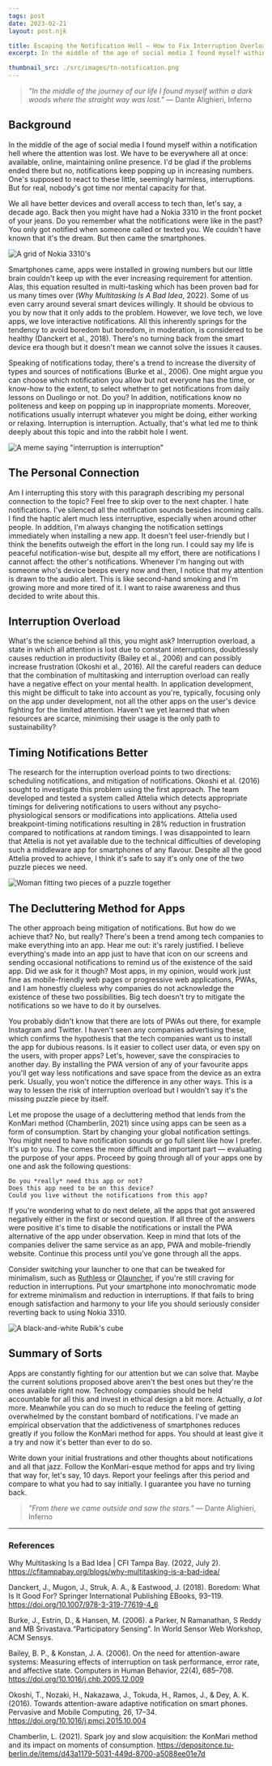 ```yaml
--- 
tags: post
date: 2023-02-21
layout: post.njk

title: Escaping the Notification Hell — How to Fix Interruption Overload
excerpt: In the middle of the age of social media I found myself within a notification hell where the attention was lost. We have to be everywhere all at once - available, online, maintaining online presence.

thumbnail_src: ./src/images/tn-notification.png
---
```


> *"In the middle of the journey of our life I found myself within a dark woods where the straight way was lost."*
> ― Dante Alighieri, Inferno

## Background

In the middle of the age of social media I found myself within a notification hell where the attention was lost. We have to be everywhere all at once: available, online, maintaining online presence. I'd be glad if the problems ended there but no, notifications keep popping up in increasing numbers. One's supposed to react to these little, seemingly harmless, interruptions. But for real, nobody's got time nor mental capacity for that.

We all have better devices and overall access to tech than, let's say, a decade ago. Back then you might have had a Nokia 3310 in the front pocket of your jeans. Do you remember what the notifications were like in the past? You only got notified when someone called or texted you. We couldn't have known that it's the dream. But then came the smartphones.

![A grid of Nokia 3310's](https://miro.medium.com/v2/resize:fit:720/format:webp/0*6ljQTHfwc9d5QVjp "Photo by Mingwei Lim on Unsplash")

Smartphones came, apps were installed in growing numbers but our little brain couldn't keep up with the ever increasing requirement for attention. Alas, this equation resulted in multi-tasking which has been proven bad for us many times over (*Why Multitasking Is A Bad Idea*, 2022). Some of us even carry around several smart devices willingly. It should be obvious to you by now that it only adds to the problem. However, we love tech, we love apps, we love interactive notifications. All this inherently springs for the tendency to avoid boredom but boredom, in moderation, is considered to be healthy (Danckert et al., 2018). There's no turning back from the smart device era though but it doesn't mean we cannot solve the issues it causes.

Speaking of notifications today, there's a trend to increase the diversity of types and sources of notifications (Burke et al., 2006). One might argue you can choose which notification you allow but not everyone has the time, or know-how to the extent, to select whether to get notifications from daily lessons on Duolingo or not. Do you? In addition, notifications know no politeness and keep on popping up in inappropriate moments. Moreover, notifications usually interrupt whatever you might be doing, either working or relaxing. Interruption is interruption. Actually, that's what led me to think deeply about this topic and into the rabbit hole I went.

![A meme saying "interruption is interruption"](https://miro.medium.com/v2/resize:fit:640/format:webp/1*gAOC0z-p1k-J-Z3oRRG05w.jpeg "Interruption meme by me")

## The Personal Connection

Am I interrupting this story with this paragraph describing my personal connection to the topic? Feel free to skip over to the next chapter. I hate notifications. I've silenced all the notification sounds besides incoming calls. I find the haptic alert much less interruptive, especially when around other people. In addition, I'm always changing the notification settings immediately when installing a new app. It doesn't feel user-friendly but I think the benefits outweigh the effort in the long run. I could say my life is peaceful notification-wise but, despite all my effort, there are notifications I cannot affect: the other's notifications. Whenever I'm hanging out with someone who's device beeps every now and then, I notice that my attention is drawn to the audio alert. This is like second-hand smoking and I'm growing more and more tired of it. I want to raise awareness and thus decided to write about this.

## Interruption Overload

What's the science behind all this, you might ask? Interruption overload, a state in which all attention is lost due to constant interruptions, doubtlessly causes reduction in productivity (Bailey et al., 2006) and can possibly increase frustration (Okoshi et al., 2016). All the careful readers can deduce that the combination of multitasking and interruption overload can really have a negative effect on your mental health. In application development, this might be difficult to take into account as you're, typically, focusing only on the app under development, not all the other apps on the user's device fighting for the limited attention. Haven't we yet learned that when resources are scarce, minimising their usage is the only path to sustainability?

## Timing Notifications Better

The research for the interruption overload points to two directions: scheduling notifications, and mitigation of notifications. Okoshi et al. (2016) sought to investigate this problem using the first approach. The team developed and tested a system called Attelia which detects appropriate timings for delivering notifications to users without any psycho-physiological sensors or modifications into applications. Attelia used breakpoint-timing notifications resulting in 28% reduction in frustration compared to notifications at random timings. I was disappointed to learn that Attelia is not yet available due to the technical difficulties of developing such a middleware app for smartphones of any flavour. Despite all the good Attelia proved to achieve, I think it's safe to say it's only one of the two puzzle pieces we need.

![Woman fitting two pieces of a puzzle together](https://miro.medium.com/v2/resize:fit:720/format:webp/0*HsAchsFbIWc_jD8h "Photo by Vardan Papikyan on Unsplash")

## The Decluttering Method for Apps

The other approach being mitigation of notifications. But how do we achieve that? No, but really? There's been a trend among tech companies to make everything into an app. Hear me out: it's rarely justified. I believe everything's made into an app just to have that icon on our screens and sending occasional notifications to remind us of the existence of the said app. Did we ask for it though? Most apps, in my opinion, would work just fine as mobile-friendly web pages or progressive web applications, PWAs, and I am honestly clueless why companies do not acknowledge the existence of these two possibilities. Big tech doesn't try to mitigate the notifications so we have to do it by ourselves.

You probably didn't know that there are lots of PWAs out there, for example Instagram and Twitter. I haven't seen any companies advertising these, which confirms the hypothesis that the tech companies want us to install the app for dubious reasons. Is it easier to collect user data, or even spy on the users, with proper apps? Let's, however, save the conspiracies to another day. By installing the PWA version of any of your favourite apps you'll get way less notifications and save space from the device as an extra perk. Usually, you won't notice the difference in any other ways. This is a way to lessen the risk of interruption overload but I wouldn't say it's the missing puzzle piece by itself.

Let me propose the usage of a decluttering method that lends from the KonMari method (Chamberlin, 2021) since using apps can be seen as a form of consumption. Start by changing your global notification settings. You might need to have notification sounds or go full silent like how I prefer. It's up to you. The comes the more difficult and important part — evaluating the purpose of your apps. Proceed by going through all of your apps one by one and ask the following questions:

    Do you *really* need this app or not?
    Does this app need to be on this device?
    Could you live without the notifications from this app?

If you're wondering what to do next delete, all the apps that got answered negatively either in the first or second question. If all three of the answers were positive it's time to disable the notifications or install the PWA alternative of the app under observation. Keep in mind that lots of the companies deliver the same service as an app, PWA and mobile-friendly website. Continue this process until you've gone through all the apps.

Consider switching your launcher to one that can be tweaked for minimalism, such as [Ruthless](https://play.google.com/store/apps/details?id=shubh.ruthless) or [Olauncher](https://play.google.com/store/apps/details?id=app.olauncher), if you're still craving for reduction in interruptions. Put your smartphone into monochromatic mode for extreme minimalism and reduction in interruptions. If that fails to bring enough satisfaction and harmony to your life you should seriously consider reverting back to using Nokia 3310.

![A black-and-white Rubik's cube](https://miro.medium.com/v2/resize:fit:720/format:webp/0*wMwPlHPznyhx0irY "Photo by Alexander Voronov on Unsplash")

## Summary of Sorts

Apps are constantly fighting for our attention but we can solve that. Maybe the current solutions proposed above aren't the best ones but they're the ones available right now. Technology companies should be held accountable for all this and invest in ethical design a bit more. Actually, *a lot* more. Meanwhile you can do so much to reduce the feeling of getting overwhelmed by the constant bombard of notifications. I've made an empirical observation that the addictiveness of smartphones reduces greatly if you follow the KonMari method for apps. You should at least give it a try and now it's better than ever to do so.

Write down your initial frustrations and other thoughts about notifications and all that jazz. Follow the KonMari-esque method for apps and try living that way for, let's say, 10 days. Report your feelings after this period and compare to what you had to say initially. I guarantee you have no turning back.

> *"From there we came outside and saw the stars."*
> ― Dante Alighieri, Inferno

---

### References

Why Multitasking Is a Bad Idea | CFI Tampa Bay. (2022, July 2). https://cfitampabay.org/blogs/why-multitasking-is-a-bad-idea/

Danckert, J., Mugon, J., Struk, A. A., & Eastwood, J. (2018). Boredom: What Is It Good For? Springer International Publishing EBooks, 93–119. https://doi.org/10.1007/978-3-319-77619-4_6

Burke, J., Estrin, D., & Hansen, M. (2006). a Parker, N Ramanathan, S Reddy and MB Srivastava.“Participatory Sensing”. In World Sensor Web Workshop, ACM Sensys.

Bailey, B. P., & Konstan, J. A. (2006). On the need for attention-aware systems: Measuring effects of interruption on task performance, error rate, and affective state. Computers in Human Behavior, 22(4), 685–708. https://doi.org/10.1016/j.chb.2005.12.009

Okoshi, T., Nozaki, H., Nakazawa, J., Tokuda, H., Ramos, J., & Dey, A. K. (2016). Towards attention-aware adaptive notification on smart phones. Pervasive and Mobile Computing, 26, 17–34. https://doi.org/10.1016/j.pmcj.2015.10.004

Chamberlin, L. (2021). Spark joy and slow acquisition: the KonMari method and its impact on moments of consumption. https://depositonce.tu-berlin.de/items/d43a1179-5031-449d-8700-a5088ee01e7d